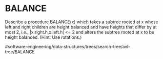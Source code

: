 # BALANCE
Describe a procedure BALANCE(x) which takes a subtree rooted at x whose left and right children are height balanced and have heights that differ by at most 2, i.e., 
|x.right.h,x.left.h| <= 2 and alters the subtree rooted at x to be height balanced. (Hint: Use rotations.)

#software-engineering/data-structures/trees/search-tree/avl-tree/BALANCE
